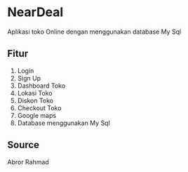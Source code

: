 # NearDeal
Aplikasi toko Online dengan menggunakan database My Sql

## Fitur
1. Login
2. Sign Up
3. Dashboard Toko
4. Lokasi Toko
5. Diskon Toko
6. Checkout Toko
7. Google maps
8. Database menggunakan My Sql


## Source
Abror Rahmad
